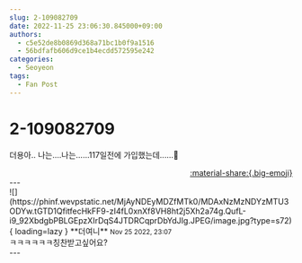 ```yaml
---
slug: 2-109082709
date: 2022-11-25 23:06:30.845000+09:00
authors:
  - c5e52de8b0869d368a71bc1b0f9a1516
  - 56bdfafb606d9ce1b4ecdd572595e242
categories:
  - Seoyeon
tags:
  - Fan Post
---
```


# 2-109082709

<div class="post-container" markdown="1">
<div class="content-container md-sidebar__scrollwrap" markdown="1">

더용아.. 나는....나는......117일전에 가입했는데......🥹

</div>
</div>

<div style="text-align: right;" markdown="1">
<a href="https://weverse.io/fromis9/fanpost/2-109082709" style="text-align: right;">:material-share:{.big-emoji}</a>
</div>
---

<div class="comments-container md-sidebar__scrollwrap" markdown="1">
<div class="comment" markdown="1">
<div class='id-container' markdown="1">
![](https://phinf.wevpstatic.net/MjAyNDEyMDZfMTk0/MDAxNzMzNDYzMTU3ODYw.tGTD1QfitfecHkFF9-zI4fL0xnXf8VH8ht2j5Xh2a74g.QufL-i9_92XbdgbPBLGEpzXIrDqS4JTDRCqprDbYdJIg.JPEG/image.jpg?type=s72){ loading=lazy }
**<span class="artist">더여니</span>** <small>Nov 25 2022, 23:07</small><br>
</div>
<div class='comment-body' markdown="1">
ㅋㅋㅋㅋㅋㅋ칭찬받고싶어요?
</div>
</div>
</div>
---
